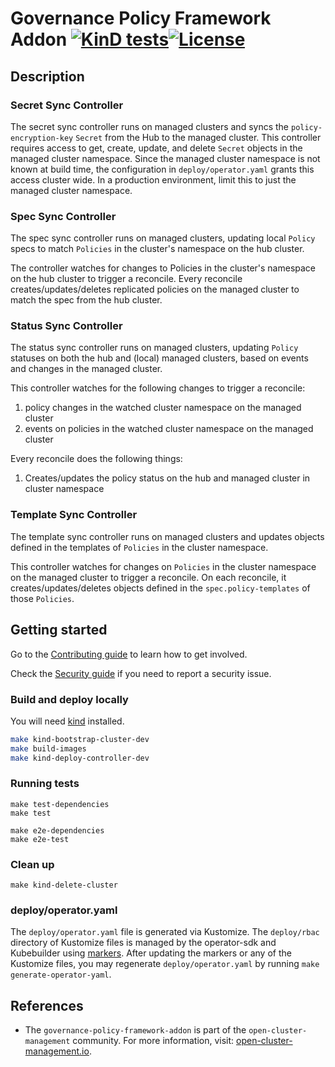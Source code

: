 [comment]: # ( Copyright Contributors to the Open Cluster Management project )

# Governance Policy Framework Addon [![KinD tests](https://github.com/open-cluster-management-io/governance-policy-framework-addon/actions/workflows/kind.yml/badge.svg?branch=main&event=push)](https://github.com/open-cluster-management-io/governance-policy-framework-addon/actions/workflows/kind.yml)[![License](https://img.shields.io/:license-apache-blue.svg)](http://www.apache.org/licenses/LICENSE-2.0.html)

## Description

### Secret Sync Controller

The secret sync controller runs on managed clusters and syncs the `policy-encryption-key` `Secret` from the Hub to the
managed cluster. This controller requires access to get, create, update, and delete `Secret` objects in
the managed cluster namespace. Since the managed cluster namespace is not known at build time, the
configuration in `deploy/operator.yaml` grants this access cluster wide. In a production
environment, limit this to just the managed cluster namespace.

### Spec Sync Controller

The spec sync controller runs on managed clusters, updating local `Policy` specs to match `Policies` in the cluster's namespace on the hub cluster.

The controller watches for changes to Policies in the cluster's namespace on the hub cluster to trigger a reconcile. Every reconcile creates/updates/deletes replicated policies on the managed cluster to match the spec from the hub cluster.

### Status Sync Controller

The status sync controller runs on managed clusters, updating `Policy` statuses on both the hub and (local) managed clusters, based on events and changes in the managed cluster.

This controller watches for the following changes to trigger a reconcile:

1. policy changes in the watched cluster namespace on the managed cluster
2. events on policies in the watched cluster namespace on the managed cluster

Every reconcile does the following things:

1. Creates/updates the policy status on the hub and managed cluster in cluster namespace

### Template Sync Controller

The template sync controller runs on managed clusters and updates objects defined in the templates of `Policies` in the cluster namespace.

This controller watches for changes on `Policies` in the cluster namespace on the managed cluster to trigger a reconcile. On each reconcile, it creates/updates/deletes objects defined in the `spec.policy-templates` of those `Policies`.

## Getting started

Go to the
[Contributing guide](https://github.com/open-cluster-management-io/community/blob/main/sig-policy/contribution-guidelines.md)
to learn how to get involved.

Check the [Security guide](SECURITY.md) if you need to report a security issue.

### Build and deploy locally
You will need [kind](https://kind.sigs.k8s.io/docs/user/quick-start/) installed.

```bash
make kind-bootstrap-cluster-dev
make build-images
make kind-deploy-controller-dev
```
### Running tests
```
make test-dependencies
make test

make e2e-dependencies
make e2e-test
```

### Clean up
```
make kind-delete-cluster
```

### deploy/operator.yaml

The `deploy/operator.yaml` file is generated via Kustomize. The `deploy/rbac` directory of
Kustomize files is managed by the operator-sdk and Kubebuilder using
[markers](https://book.kubebuilder.io/reference/markers.html). After updating the markers or
any of the Kustomize files, you may regenerate `deploy/operator.yaml` by running
`make generate-operator-yaml`.

## References

- The `governance-policy-framework-addon` is part of the `open-cluster-management` community. For more information, visit: [open-cluster-management.io](https://open-cluster-management.io).

<!---
Date: 11/23/2022
-->
